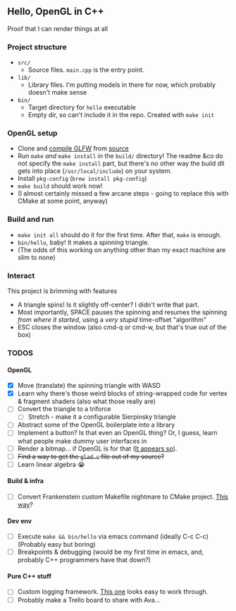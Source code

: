 ## Hello, OpenGL in C++
Proof that I can render things at all

### Project structure

- `src/`
    - Source files. `main.cpp` is the entry point.
- `lib/`
    - Library files. I'm putting models in there for now, which probably doesn't make sense
- `bin/`
    - Target directory for `hello` executable
    - Empty dir, so can't include it in the repo. Created with `make init`
### OpenGL setup
- Clone and [compile GLFW](https://www.glfw.org/docs/latest/compile.html) from [source](https://github.com/glfw/glfw)
- Run `make` _and_ `make install` in the `build/` directory! The readme &co do not specify the `make install` part, but there's no other way the build dll gets into place (`/usr/local/include`) on your system.
- Install `pkg-config` (`brew install pkg-config`)
- `make build` should work now!
- (I almost certainly missed a few arcane steps - going to replace this with CMake at some point, anyway)

### Build and run
- `make init all` should do it for the first time. After that, `make` is enough.
- `bin/hello`, baby! It makes a spinning triangle.
- (The odds of this working on anything other than my exact machine are slim to none)

### Interact
This project is brimming with features
- A triangle spins! Is it slightly off-center? I didn't write that part.
- Most importantly, SPACE pauses the spinning and resumes the spinning _from where it started_, using a _very stupid_ time-offset "algorithm"
- ESC closes the window (also cmd-q or cmd-w, but that's true out of the box)

### TODOS

#### OpenGL
- [x] Move (translate) the spinning triangle with WASD
- [x] Learn why there's those weird blocks of string-wrapped code for vertex & fragment shaders (also what those really are)
- [ ] Convert the triangle to a triforce
    - [ ] Stretch - make it a configurable Sierpinsky triangle
- [ ] Abstract some of the OpenGL boilerplate into a library
- [ ] Implement a button? Is that even an OpenGL thing? Or, I guess, learn what people make dummy user interfaces in
- [ ] Render a bitmap... if OpenGL is for that ([It appears so](https://users.polytech.unice.fr/~buffa/cours/synthese_image/DOCS/redbookSliced1.2ps+pdf/chapterVIII.pdf)).
- [ ] ~~Find a way to get the `glad.c` file out of my source?~~
- [ ] Learn linear algebra 😭

#### Build & infra
- [ ] Convert Frankenstein custom Makefile nightmare to CMake project. [This way](https://cliutils.gitlab.io/modern-cmake/chapters/basics/structure.html)?

#### Dev env
- [ ] Execute `make && bin/hello` via emacs command (ideally C-c C-c) (Probably easy but boring)
- [ ] Breakpoints & debugging (would be my first time in emacs, and, probably C++ programmers have that down?)

#### Pure C++ stuff
- [ ] Custom logging framework. [This one](https://www.geeksforgeeks.org/logging-system-in-cpp/) looks easy to work through.
- [ ] Probably make a Trello board to share with Ava...
